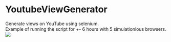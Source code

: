 # YoutubeViewGenerator
Generate views on YouTube using selenium.</br>
Example of running the script for +- 6 hours with 5 simulationious browsers.</br>
<a href="https://user-images.githubusercontent.com/60892381/96840041-3c7ea400-144a-11eb-9210-06b180b2095a.png">
    <img src="https://user-images.githubusercontent.com/60892381/96840041-3c7ea400-144a-11eb-9210-06b180b2095a.png">
 </a>

